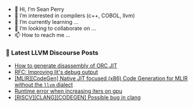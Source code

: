 - 👋 Hi, I’m Sean Perry
- 👀 I’m interested in compilers (c++, COBOL, llvm)
- 🌱 I’m currently learning ...
- 💞️ I’m looking to collaborate on ...
- 📫 How to reach me ...

<!---
s66perry/s66perry is a ✨ special ✨ repository because its `README.md` (this file) appears on your GitHub profile.
You can click the Preview link to take a look at your changes.
--->
### 📕 Latest LLVM Discourse Posts

<!-- DISCOURSE-LLVM:START -->
- [How to generate disassembly of ORC JIT](https://discourse.llvm.org/t/how-to-generate-disassembly-of-orc-jit/72873#post_1)
- [RFC: Improving lit&#39;s debug output](https://discourse.llvm.org/t/rfc-improving-lits-debug-output/72839?page=2#post_32)
- [[MLIR][CodeGen] Native JIT focused &lpar;x86&rpar; Code Generation for MLIR without the `llvm` dialect](https://discourse.llvm.org/t/mlir-codegen-native-jit-focused-x86-code-generation-for-mlir-without-the-llvm-dialect/72870#post_1)
- [Runtime error when increasing iters on gpu](https://discourse.llvm.org/t/runtime-error-when-increasing-iters-on-gpu/72869#post_1)
- [[RISCV][CLANG][CODEGEN] Possible bug in clang](https://discourse.llvm.org/t/riscv-clang-codegen-possible-bug-in-clang/72867#post_4)
<!-- DISCOURSE-LLVM:END -->

